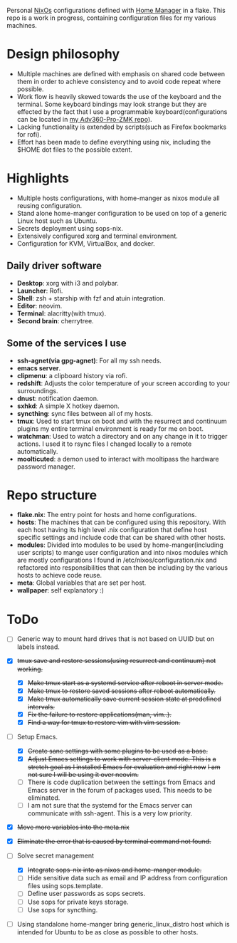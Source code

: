 Personal [NixOs] configurations defined with [Home Manager] in a flake.
This repo is a work in progress, containing configuration files for my
various machines.

# Design philosophy
- Multiple machines are defined with emphasis on shared code between them
in order to achieve consistency and to avoid code repeat where possible.
- Work flow is heavily skewed towards the use of the keyboard and the terminal.
Some keyboard bindings may look strange but they are effected by the fact
that I use a programmable keyboard(configurations can be located in
[my Adv360-Pro-ZMK repo]).
- Lacking functionality is extended by scripts(such as Firefox bookmarks for rofi).
- Effort has been made to define everything using nix, including the $HOME
dot files to the possible extent.

# Highlights
- Multiple hosts configurations, with home-manger as nixos module
  all reusing configuration.
- Stand alone home-manger configuration to be used on top of a
  generic Linux host such as Ubuntu.
- Secrets deployment using sops-nix.
- Extensively configured xorg and terminal environment.
- Configuration for KVM, VirtualBox, and docker.

## Daily driver software
- **Desktop**: xorg with i3 and polybar.
- **Launcher**: Rofi.
- **Shell**: zsh + starship with fzf and atuin integration.
- **Editor**: neovim.
- **Terminal**: alacritty(with tmux).
- **Second brain**: cherrytree.

## Some of the services I use
- **ssh-agnet(via gpg-agnet)**: For all my ssh needs.
- **emacs server**.
- **clipmenu**: a clipboard history via rofi.
- **redshift**: Adjusts the color temperature of your screen according to your surroundings.
- **dnust**: notification daemon.
- **sxhkd**: A simple X hotkey daemon.
- **syncthing**: sync files between all of my hosts.
- **tmux**: Used to start tmux on boot and with the resurrect and continuum
            plugins my entire terminal environment is ready for me on boot.
- **watchman**: Used to watch a directory and on any change in it to trigger actions.
  I used it to rsync files I changed locally to a remote automatically.
- **moolticuted**: a demon used to interact with mooltipass the hardware password manager.

# Repo structure
- **flake.nix**: The entry point for hosts and home configurations.
- **hosts**: The machines that can be configured using this repository. With each
host having its high level .nix configuration that define host specific settings
and include code that can be shared with other hosts.
- **modules**: Divided into modules to be used by home-manger(including user scripts)
to mange user configuration and into nixos modules which are mostly configurations
I found in /etc/nixos/configuration.nix and refactored into responsibilities that can
then be including by the various hosts to achieve code reuse.
- **meta**: Global variables that are set per host.
- **wallpaper**: self explanatory :)

# ToDo
- [ ] Generic way to mount hard drives that is not based on UUID but on labels instead.
- [x] ~~tmux save and restore sessions(using resurrect and continuum) not working.~~
  - [x] ~~Make tmux start as a systemd service after reboot in server mode.~~
  - [x] ~~Make tmux to restore saved sessions after reboot automatically.~~
  - [x] ~~Make tmux automatically save current session state at predefined intervals.~~
  - [x] ~~Fix the failure to restore applications(man, vim..).~~
  - [x] ~~Find a way for tmux to restore vim with vim session.~~
- [ ] Setup Emacs.
  - [x] ~~Create sane settings with some plugins to be used as a base.~~
  - [x] ~~Adjust Emacs settings to work with server-client mode. This is~~
        ~~a stretch goal as I installed Emacs for evaluation and right now~~
        ~~I am not sure I will be using it over neovim.~~
  - [ ] There is code duplication between the settings from Emacs and Emacs
        server in the forum of packages used. This needs to be eliminated.
  - [ ] I am not sure that the systemd for the Emacs server can communicate
        with ssh-agent. This is a very low priority.
- [x] ~~Move more variables into the meta.nix~~
- [x] ~~Eliminate the error that is caused by terminal command not found.~~
- [ ] Solve secret management
  - [x] ~~Integrate sops-nix into as nixos and home-manger module.~~
  - [ ] Hide sensitive data such as email and IP address from configuration files
    using sops.template.
  - [ ] Define user passwords as sops secrets.
  - [ ] Use sops for private keys storage.
  - [ ] Use sops for syncthing.

- [ ] Using standalone home-manger bring generic_linux_distro host which is
      intended for Ubuntu to be as close as possible to other hosts.


<!-- variables -->


[NixOS]: <https://nixos.org>
[Home Manager]: <https://github.com/nix-community/home-manager/>
[my Adv360-Pro-ZMK repo]: <https://github.com/p3t33/Adv360-Pro-ZMK/tree/V3.0/>
